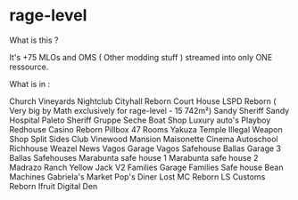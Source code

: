# rage-level

What is this ?

<p> It's +75 MLOs and OMS ( Other modding stuff ) streamed into only ONE ressource. <p>

What is in :


Church
Vineyards
Nightclub
Cityhall Reborn
Court House
LSPD Reborn ( Very big by Math exclusively for rage-level - 15 742m²) 
Sandy Sheriff
Sandy Hospital
Paleto Sheriff
Gruppe Seche
Boat Shop
Luxury auto's
Playboy
Redhouse
Casino Reborn
Pillbox 47 Rooms
Yakuza Temple
Illegal Weapon Shop
Split Sides Club 
Vinewood Mansion
Maisonette Cinema
Autoschool
Richhouse 
Weazel News
Vagos Garage
Vagos Safehouse
Ballas Garage
3 Ballas Safehouses
Marabunta safe house 1
Marabunta safe house 2
Madrazo Ranch
Yellow Jack V2
Families Garage 
Families Safe house
Bean Machines
Gabriela's Market 
Pop's Diner
Lost MC Reborn 
LS Customs Reborn
Ifruit
Digital Den












